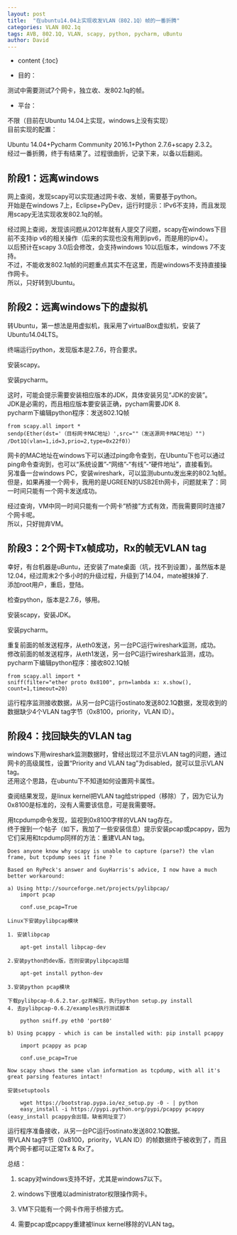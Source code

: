 ```yaml
---
layout: post
title:  "在ubuntu14.04上实现收发VLAN（802.1Q）帧的一番折腾"
categories: VLAN 802.1q
tags: AVB, 802.1Q, VLAN, scapy, python, pycharm, uBuntu
author: David
---
```


* content
{:toc}

* 目的：

测试中需要测试7个网卡，独立收、发802.1q的帧。								

* 平台：

不限（目前在Ubuntu 14.04上实现，windows上没有实现）								
目前实现的配置：

Ubuntu 14.04+Pycharm Community 2016.1+Python 2.7.6+scapy 2.3.2。								
经过一番折腾，终于有结果了。过程很曲折，记录下来，以备以后翻阅。​								
								
## 阶段1：远离windows								

网上查阅，发现scapy可以实现通过网卡收、发帧，需要基于python。								
开始是在windows 7上，Eclipse+PyDev，运行时提示：IPv6不支持，而且发现用scapy无法实现收发802.1q的帧。								

经过网上查阅，发现该问题从2012年就有人提交了问题，scapy在windows下目前不支持ip v6的相关操作（后来的实现也没有用到ipv6，而是用的ipv4）。								
以后预计在scapy 3.0后会修改，会支持windows 10以后版本，windows 7不支持。																
不过，不能收发802.1q帧的问题重点其实不在这里，而是windows不支持直接操作网卡。								
所以，只好转到Ubuntu。								
								
## 阶段2：远离windows下的虚拟机								

转Ubuntu，第一想法是用虚拟机，我采用了virtualBox虚拟机，安装了Ubuntu14.04LTS。

终端运行python，发现版本是2.7.6，符合要求。				
				
安装scapy。								

安装pycharm。								

这时，可能会提示需要安装相应版本的JDK，具体安装另见“JDK的安装”。								
JDK是必需的，而且相应版本要安装正确，pycham需要JDK 8.								
pycharm下编辑python程序：发送802.1Q帧	

```	发送VLAN		
from scapy.all import *								
sendp(Ether(dst='（目标网卡MAC地址）',src=""（发送源网卡MAC地址）"") /Dot1Q(vlan=1,id=3,prio=2,type=0x22f0)）
```
	
网卡的MAC地址在windows下可以通过ping命令查到，在Ubuntu下也可以通过ping命令查询到，也可以“系统设置”-“网络”-“有线”-“硬件地址”，直接看到。								
另准备一台windows PC，安装wireshark，可以监测ubuntu发出来的802.1q帧。								
但是，如果再接一个网卡，我用的是UGREEN的USB2Eth网卡，问题就来了：同一时间只能有一个网卡发送成功。								

经过查询，VM中同一时间只能有一个网卡“桥接”方式有效，而我需要同时连接7个网卡呢。								
所以，只好抛弃VM。								
								
## 阶段3：2个网卡Tx帧成功，Rx的帧无VLAN tag								
幸好，有台机器是uBuntu，还安装了mate桌面（坑，找不到设置），虽然版本是12.04，经过周末2个多小时的升级过程，升级到了14.04，mate被抹掉了.								
添加root用户，重启，登陆。
		
检查python，版本是2.7.6，够用。

安装scapy，安装JDK。			
					
安装pycharm。

重复前面的帧发送程序，从eth0发送，另一台PC运行wireshark监测，成功。								
修改前面的帧发送程序，从eth1发送，另一台PC运行wireshark监测，成功。								
pycharm下编辑python程序：接收802.1Q帧

```
from scapy.all import *		
sniff(filter="ether proto 0x8100", prn=lambda x: x.show(), count=1,timeout=20)							
```

运行程序监测接收数据，从另一台PC运行ostinato发送802.1Q数据，发现收到的数据缺少4个VLAN tag字节（0x8100，priority，VLAN ID）。																
## 阶段4：找回缺失的VLAN tag								

windows下用wireshark监测数据时，曾经出现过不显示VLAN tag的问题，通过网卡的高级属性，设置“Priority and VLAN tag”为disabled，就可以显示VLAN tag。								
还用这个思路，在ubuntu下不知道如何设置网卡属性。								

查阅结果发现，是linux kernel把VLAN tag给stripped（移除）了，因为它认为0x8100是标准的，没有人需要该信息，可是我需要呀。								

用tcpdump命令发现，监视到0x8100字样的VLAN tag存在。								
终于搜到一个帖子（如下，我加了一些安装信息）提示安装pcap或pcappy，因为它们采用和tcpdump同样的方法：重建VLAN tag。								

<p style="background-color: #b6ffc8;">

	Does anyone know why scapy is unable to capture (parse?) the vlan frame, but tcpdump sees it fine ?						
	
	Based on RyPeck's answer and GuyHarris's advice, I now have a much better workaround:
	
	a) Using http://sourceforge.net/projects/pylibpcap/					
		import pcap							
	
		conf.use_pcap=True							
								
	Linux下安装pylibpcap模块							
	
	1. 安装libpcap							
	
		apt-get install libpcap-dev							
	
	2.安装python的dev版，否则安装pylibpcap出错							
	
		apt-get install python-dev							
	
	3.安装python pcap模块							
	
	下载pylibpcap-0.6.2.tar.gz并解压，执行python setup.py install							
	4. 去pylibpcap-0.6.2/examples执行测试脚本							
	
		python sniff.py eth0 'port80'							
								
	b) Using pcappy - which is can be installed with: pip install pcappy							
	
		import pcappy as pcap							
	
		conf.use_pcap=True							
								
	Now scapy shows the same vlan information as tcpdump, with all it's great parsing features intact!							
								
	安装setuptools							
	
		wget https://bootstrap.pypa.io/ez_setup.py -0 - | python							
		easy_install -i https://pypi.python.org/pypi/pcappy pcappy (easy_install pcappy会出错，缺省网址变了）
	
</p>
	
运行程序准备接收，从另一台PC运行ostinato发送802.1Q数据。								
带VLAN tag字节（0x8100，priority，VLAN ID）的帧数据终于被收到了，而且两个网卡都可以正常Tx & Rx了。								
								
总结：								

1. scapy对windows支持不好，尤其是windows7以下。						
		
2. windows下很难以administrator权限操作网卡。								
3. VM下只能有一个网卡作用于桥接方式。								

4. 需要pcap或pcappy重建被linux kernel移除的VLAN tag。							
